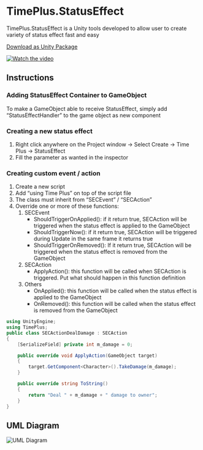 # TimePlus.StatusEffect
TimePlus.StatusEffect is a Unity tools developed to allow user to create variety of status effect fast and easy

[Download as Unity Package](https://drive.google.com/open?id=1L36Ob339jv11fmFi1tpuDgQHJrQxK3F3)

[![Watch the video](https://img.youtube.com/vi/0PLvlRxStz4/0.jpg)](https://youtu.be/0PLvlRxStz4)

## Instructions
### Adding StatusEffect Container to GameObject
To make a GameObject able to receive StatusEffect, simply add “StatusEffectHandler” to the game object as new component

### Creating a new status effect
1. Right click anywhere on the Project window -> Select Create -> Time Plus -> StatusEffect
2. Fill the parameter as wanted in the inspector

### Creating custom event / action
1. Create a new script
2. Add “using Time Plus” on top of the script file
3. The class must inherit from “SECEvent” / “SECAction”
4. Override one or more of these functions:
   1. SECEvent
      * ShouldTriggerOnApplied(): if it return true, SECAction will be triggered when the status effect is applied to the GameObject
      * ShouldTriggerNow(): if it return true, SECAction will be triggered during Update in the same frame it returns true
      * ShouldTriggerOnRemoved(): If it return true, SECAction will be triggered when the status effect is removed from the GameObject
   2. SECAction
      * ApplyAction(): this function will be called when SECAction is triggered. Put what should happen in this function definition
   3. Others
      * OnApplied(): this function will be called when the status effect is applied to the GameObject
      * OnRemoved(): this function will be called when the status effect is removed from the GameObject

```cs
using UnityEngine;
using TimePlus;
public class SECActionDealDamage : SECAction
{
    [SerializeField] private int m_damage = 0;

    public override void ApplyAction(GameObject target)
    {
        target.GetComponent<Character>().TakeDamage(m_damage);
    }

    public override string ToString()
    {
        return "Deal " + m_damage + " damage to owner";
    }
}

```

## UML Diagram
![UML Diagram](https://image.ibb.co/nekvYy/Status_Effect_UML_Diagram.png)
